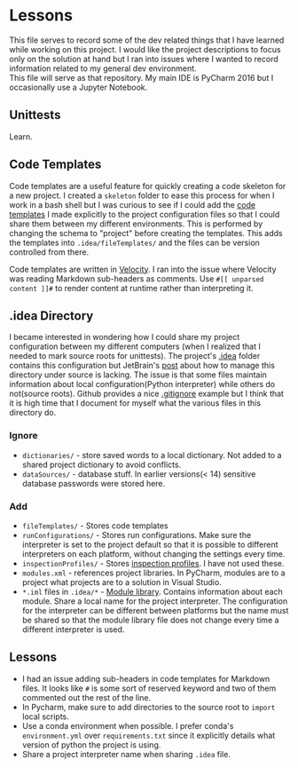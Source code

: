 # Lessons

This file serves to record some of the dev related things that I have learned while working on this project.
I would like the project descriptions to focus only on the solution at hand but I ran into issues where
I wanted to record information related to my general dev environment.  
This file will serve as that repository.
My main IDE is PyCharm 2016 but I occasionally use a Jupyter Notebook.

## Unittests

Learn.

## Code Templates

Code templates are a useful feature for quickly creating a code skeleton for a new project.  I created a `skeleton`
folder to ease this process for when I work in a bash shell but I was curious to see if I could add the [code
templates](https://www.jetbrains.com/help/pycharm/2017.1/file-and-code-templates.html) I made explicitly to the
project configuration files so that I could share them between my different environments.  This is performed 
by changing the schema to "project" before creating the templates.  This adds the templates into 
`.idea/fileTemplates/` and the files can be version controlled from there.

Code templates are written in [Velocity](http://velocity.apache.org/engine/1.7/vtl-reference.html). I ran into
the issue where Velocity was reading Markdown sub-headers as comments.  Use `#[[ unparsed content ]]#` to 
render content at runtime rather than interpreting it. 

## .idea Directory

I became interested in wondering how I could share my project configuration between my different computers
(when I realized that I needed to mark source roots for unittests).  The project's [.idea](https://www.jetbrains.com/help/pycharm/2017.1/project.html) folder contains this
configuration but JetBrain's [post](https://intellij-support.jetbrains.com/hc/en-us/articles/206544839) about
how to manage this directory under source is lacking.  The issue is that some files maintain information about local
configuration(Python interpreter) while others do not(source roots).  Github provides a nice [.gitignore](https://github.com/github/gitignore/blob/master/Global/JetBrains.gitignore)
example but I think that it is high time that I document for myself 
what the various files in this directory do.

### Ignore

* `dictionaries/` - store saved words to a local dictionary.  Not added to a shared project dictionary to 
    avoid conflicts.
* `dataSources/` - database stuff.  In earlier versions(< 14) sensitive database passwords were stored here.

### Add

* `fileTemplates/` - Stores code templates
* `runConfigurations/` - Stores run configurations. Make sure the interpreter is set to the project default so that
    it is possible to different interpreters on each platform, without changing the settings every time.
* `inspectionProfiles/` - Stores [inspection profiles](https://www.jetbrains.com/help/idea/2017.1/code-inspection.html#profiles).
    I have not used these.
* `modules.xml` - references project libraries.  In PyCharm, modules are to a project what projects are to a solution
    in Visual Studio.
* `*.iml` files in `.idea/*` - [Module library](http://www.jetbrains.org/intellij/sdk/docs/basics/project_structure.html).
    Contains information about each module. Share a local name for 
    the project interpreter.  The configuration for the interpreter can be different between platforms but the
    name must be shared so that the module library file does not change every time a different interpreter is 
    used.

## Lessons

* I had an issue adding sub-headers in code templates for Markdown files.  It looks like `#` is some sort of 
    reserved keyword and two of them commented out the rest of the line.
* In Pycharm, make sure to add directories to the source root to `import` local scripts.
* Use a conda environment when possible.  I prefer conda's `environment.yml` over `requirements.txt` since
    it explicitly details what version of python the project is using.
* Share a project interpreter name when sharing `.idea` file.